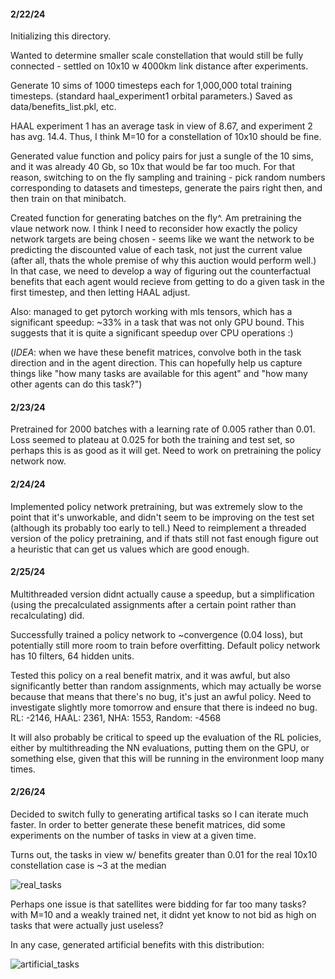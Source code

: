 #### 2/22/24
Initializing this directory.

Wanted to determine smaller scale constellation that would still be fully connected - settled on 10x10 w 4000km link distance after experiments.

Generate 10 sims of 1000 timesteps each for 1,000,000 total training timesteps. (standard haal_experiment1 orbital parameters.)
Saved as data/benefits_list.pkl, etc.

HAAL experiment 1 has an average task in view of 8.67, and experiment 2 has avg. 14.4. Thus, I think M=10 for a constellation of 10x10 should be fine.

Generated value function and policy pairs for just a sungle of the 10 sims, and it was already 40 Gb, so 10x that would be far too much.
For that reason, switching to on the fly sampling and training - pick random numbers corresponding to datasets and timesteps, generate the pairs right then,
and then train on that minibatch.

Created function for generating batches on the fly^. Am pretraining the vlaue network now. I think I need to reconsider how exactly the policy network
targets are being chosen - seems like we want the network to be predicting the discounted value of each task, not just the current value (after all, thats the whole premise of why this auction would perform well.) In that case, we need to develop a way of figuring out the counterfactual benefits that each agent would recieve from getting to do a given task in the first timestep, and then letting HAAL adjust.

Also: managed to get pytorch working with mls tensors, which has a significant speedup: ~33% in a task that was not only GPU bound. This suggests that it is quite a significant speedup over CPU operations :)

(*IDEA*: when we have these benefit matrices, convolve both in the task direction and in the agent direction. This can hopefully help us capture
things like "how many tasks are available for this agent" and "how many other agents can do this task?")

#### 2/23/24
Pretrained for 2000 batches with a learning rate of 0.005 rather than 0.01. Loss seemed to plateau at 0.025 for both the training and test set, so perhaps this is as good as it will get. Need to work on pretraining the policy network now.

#### 2/24/24
Implemented policy network pretraining, but was extremely slow to the point that it's unworkable, and didn't seem to be improving on the test set (although its probably too early to tell.)
Need to reimplement a threaded version of the policy pretraining, and if thats still not fast enough figure out a heuristic that can get us values which are good enough.

#### 2/25/24
Multithreaded version didnt actually cause a speedup, but a simplification (using the precalculated assignments after a certain point rather than recalculating) did.

Successfully trained a policy network to ~convergence (0.04 loss), but potentially still more room to train before overfitting. Default policy network has 10 filters, 64 hidden units.

Tested this policy on a real benefit matrix, and it was awful, but also significantly better than random assignments, which may actually be worse because that means that there's no bug, it's just an awful policy. Need to investigate slightly more tomorrow and ensure that there is indeed no bug.
RL: -2146, HAAL: 2361, NHA: 1553, Random: -4568

It will also probably be critical to speed up the evaluation of the RL policies, either by multithreading the NN evaluations, putting them on the GPU, or something else, given that this will be running in the environment loop many times.

#### 2/26/24
Decided to switch fully to generating artifical tasks so I can iterate much faster. In order to better generate these benefit matrices, did some experiments on the number of tasks in view at a given time.

Turns out, the tasks in view w/ benefits greater than 0.01 for the real 10x10 constellation case is ~3 at the median

![real_tasks](plots/task_in_view_dist_100sat.png)

Perhaps one issue is that satellites were bidding for far too many tasks? with M=10 and a weakly trained net, it didnt yet know to not bid as high on tasks that were actually just useless?

In any case, generated artificial benefits with this distribution:

![artificial_tasks](plots/task_in_view_dist_artificial.png)